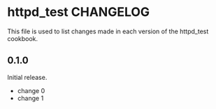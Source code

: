 # httpd_test CHANGELOG

This file is used to list changes made in each version of the httpd_test cookbook.

## 0.1.0

Initial release.

- change 0
- change 1
